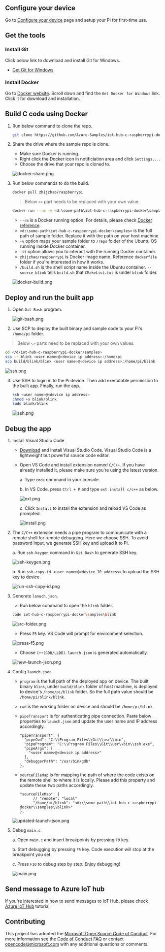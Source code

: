 ## Configure your device

Go to [Configure your device](https://docs.microsoft.com/en-us/azure/iot-hub/iot-hub-raspberry-pi-kit-c-lesson1-configure-your-device) page and setup your Pi for first-time use.

## Get the tools

### Install Git

Click below link to download and install Git for Windows.

* [Get Git for Windows](https://git-scm.com/download/win/)

### Install Docker
Go to [Docker website](https://www.docker.com/). Scroll down and find the `Get Docker for Windows` link. Click it for download and installation.

## Build C code using Docker

1. Run below command to clone the repo.

   ```bash
   git clone https://github.com/Azure-Samples/iot-hub-c-raspberrypi-docker.git
   ```

2. Share the drive where the sample repo is clone.

   * Make sure Docker is running.
   * Right click the Docker icon in notificiation area and click `Settings...`.
   * Choose the drive that your repo is cloned to.

   ![docker-share.png](media/win/docker-share.png)

3. Run below commands to do the build. 

   ```bash
   docker pull zhijzhao/raspberrypi
   ```

   > Below `<>` part needs to be replaced with your own value.

   ```bash
   docker run --rm -v <d:\some-path\iot-hub-c-raspberrypi-docker\samples>:/repo -it zhijzhao/raspberrypi /build.sh --source blink
   ```

   * `--rm` is a Docker running option. For details, please check [Docker reference](https://docs.docker.com/engine/reference/commandline/run/).
   * `<d:\some-path\iot-hub-c-raspberrypi-docker\samples>` is the full path of sample folder. Replace it with the path on your host machine.
   * `-v` option maps your sample folder to `/repo` folder of the Ubuntu OS running inside Docker container.
   * `-it` option allows you to interact with the running Docker container.
   * `zhijzhao/raspberrypi` is Docker image name. Reference `dockerfile` folder if you're interested in how it works.
   * `/build.sh` is the shell script name inside the Ubuntu container. `--source blink` tells `build.sh` that `CMakeList.txt` is under `blink` folder.

   ![docker-build.png](media/win/docker-build.PNG)

## Deploy and run the built app
1. Open `Git Bash` program. 

   ![git-bash.png](media/win/git-bash.png)

2. Use SCP to deploy the built binary and sample code to your Pi's `/home/pi` folder.

  > Below `<>` parts need to be replaced with your own values.

   ```bash
   cd </d/iot-hub-c-raspberrypi-docker/samples>
   scp -r blink <user name>@<device ip address>:/home/pi
   scp build/blink/blink <user name>@<device ip address>:/home/pi/blink
   ```
   ![ssh.png](media/win/scp.PNG)

3. Use SSH to login in to the Pi device. Then add executable permission to the built app. Finally, run the app.

   ```bash
   ssh <user name>@<device ip address>
   chmod +x blink/blink
   sudo blink/blink
   ```

   ![ssh.png](media/win/ssh-run.PNG)

## Debug the app

1. Install Visual Studio Code

   * [Download](https://code.visualstudio.com/docs/setup/windows) and install Visual Studio Code. Visual Studio Code is a lightweight but powerful source code editor.

   * Open VS Code and install extension named `C/C++`. If you have already installed it, please make sure you're using the latest version.

      a. Type `code` command in your console.
      
      b. In VS Code, press `Ctrl + P` and type `ext install c/c++` as below.

      ![ext.png](media/win/ext.png)
      
      c. Click `Install` to install the extension and reload VS Code as prompted. 

      ![install.png](media/win/install.PNG)


2. The `C/C++` extension needs a pipe program to communicate with a remote shell for remote debugging. Here we choose SSH. To avoid password input, we generate SSH key and upload it to Pi. 

   a. Run `ssh-keygen` command in `Git Bash` to generate SSH key.
   
   ![ssh-keygen.png](media/win/ssh-keygen.PNG)

   b. Run `ssh-copy-id <user name>@<device IP address>` to upload the SSH key to device.

   ![run-ssh-copy-id.png](media/win/run-ssh-copy-id.PNG)

3. Generate `lanuch.json`.

   * Run below command to open the `blink` folder.

   ```bash
   code iot-hub-c-raspberrypi-docker\samples\blink
   ```

   ![src-folder.png](media/win/src-folder.PNG)

   * Press `F5` key. VS Code will prompt for environment selection.

   ![press-f5.png](media/win/press-f5.png)

   * Choose `C++(GDB/LLDB)`. `launch.json` is generated automatically.

   ![new-launch-json.png](media/win/new-launch-json.PNG)

4. Config `launch.json`.

   * `program` is the full path of the deployed app on device. The built binary `blink`, under `build/blink` folder of host machine, is deployed to device's `/home/pi/blink` folder. So the full path value should be `/home/pi/blink/blink`.
 
   * `cwd` is the working folder on device and should be `/home/pi/blink`.

   * `pipeTransport` is for authenticating pipe connection. Paste below properties to `launch.json` and update the user name and IP address accordingly.

      ```
      "pipeTransport": {
        "pipeCwd": "C:\\Program Files\\Git\\usr\\bin",
        "pipeProgram": "C:\\Program Files\\Git\\usr\\bin\\ssh.exe",
        "pipeArgs": [
          "<user name>@<device ip address>"
        ],
        "debuggerPath": "/usr/bin/gdb"
      },
      ``` 

   * `sourceFileMap` is for mapping the path of where the code exists on the remote shell to where it is locally. Please add this property and update these two paths accordingly.

      ```
      "sourceFileMap": {
            // "remote": "local"
            "/home/pi/blink": "<d:\\some-path\\iot-hub-c-raspberrypi-docker\\samples\\blink>"
      },
      ```

   ![updated-launch-json.png](media/win/updated-launch-json.PNG)

6. Debug `main.c`.

   a. Open `main.c` and insert breakpoints by pressing `F9` key.

   b. Start debugging by pressing `F5` key. Code execution will stop at the breakpoint you set.
   
   c. Press `F10` to debug step by step. Enjoy debugging!

   ![main.png](media/win/main.PNG)

## Send message to Azure IoT hub

If you're interested in how to send messages to IoT Hub, please check [Azure IoT Hub](azure-iot-hub-win.md) tutorial.

## Contributing
This project has adopted the [Microsoft Open Source Code of Conduct](https://opensource.microsoft.com/codeofconduct/). For more information see the [Code of Conduct FAQ](https://opensource.microsoft.com/codeofconduct/faq/) or contact [opencode@microsoft.com](mailto:opencode@microsoft.com) with any additional questions or comments.
